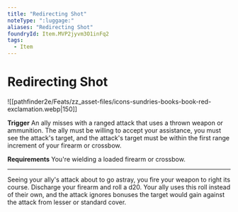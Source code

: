 ```yaml
---
title: "Redirecting Shot"
noteType: ":luggage:"
aliases: "Redirecting Shot"
foundryId: Item.MVP2jyvm3O1inFq2
tags:
  - Item
---
```


# Redirecting Shot
![[pathfinder2e/Feats/zz_asset-files/icons-sundries-books-book-red-exclamation.webp|150]]

**Trigger** An ally misses with a ranged attack that uses a thrown weapon or ammunition. The ally must be willing to accept your assistance, you must see the attack's target, and the attack's target must be within the first range increment of your firearm or crossbow.

**Requirements** You're wielding a loaded firearm or crossbow.

* * *

Seeing your ally's attack about to go astray, you fire your weapon to right its course. Discharge your firearm and roll a d20. Your ally uses this roll instead of their own, and the attack ignores bonuses the target would gain against the attack from lesser or standard cover.
